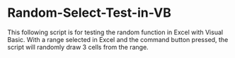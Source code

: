 # Random-Select-Test-in-VB
This following script is for testing the random function in Excel with Visual Basic. With a range selected in Excel and the command button pressed, the script will randomly draw 3 cells from the range. 
